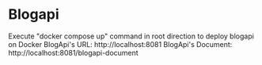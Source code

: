 # Blogapi
Execute "docker compose up" command in root direction to deploy blogapi on Docker
BlogApi's URL: http://localhost:8081
BlogApi's Document: http://localhost:8081/blogapi-document
